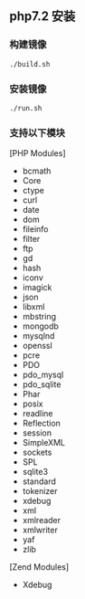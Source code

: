 ## php7.2 安装

### 构建镜像

```shell
./build.sh
```

### 安装镜像

```shell
./run.sh
```

### 支持以下模块

[PHP Modules]
- bcmath
- Core
- ctype
- curl
- date
- dom
- fileinfo
- filter
- ftp
- gd
- hash
- iconv
- imagick
- json
- libxml
- mbstring
- mongodb
- mysqlnd
- openssl
- pcre
- PDO
- pdo_mysql
- pdo_sqlite
- Phar
- posix
- readline
- Reflection
- session
- SimpleXML
- sockets
- SPL
- sqlite3
- standard
- tokenizer
- xdebug
- xml
- xmlreader
- xmlwriter
- yaf
- zlib

[Zend Modules]
- Xdebug

